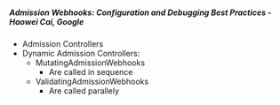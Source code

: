 ##### Admission Webhooks: Configuration and Debugging Best Practices - Haowei Cai, Google


- Admission Controllers
- Dynamic Admission Controllers:
  - MutatingAdmissionWebhooks 
    - Are called in sequence
  - ValidatingAdmissionWebhooks
    - Are called parallely 